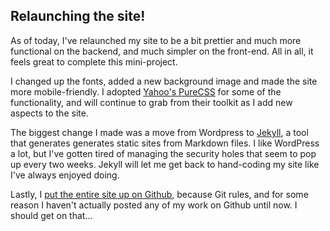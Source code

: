 ## Relaunching the site!
As of today, I've relaunched my site to be a bit prettier and much more functional on the backend, and much simpler on the front-end. All in all, it feels great to complete this mini-project.

I changed up the fonts, added a new background image and made the site more mobile-friendly. I adopted [Yahoo's PureCSS](http://purecss.io/) for some of the functionality, and will continue to grab from their toolkit as I add new aspects to the site.

The biggest change I made was a move from Wordpress to [Jekyll](http://jekyllrb.com/), a tool that generates generates static sites from Markdown files. I like WordPress a lot, but I've gotten tired of managing the security holes that seem to pop up every two weeks. Jekyll will let me get back to hand-coding my site like I've always enjoyed doing.

Lastly, I [put the entire site up on Github](https://github.com/alexkadis/alexkadis-com), because Git rules, and for some reason I haven't actually posted any of my work on Github until now. I should get on that...